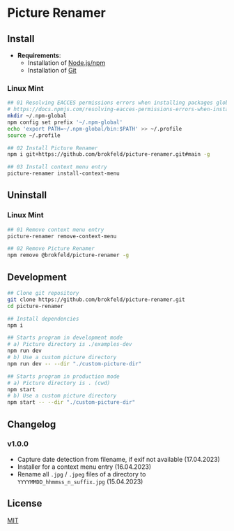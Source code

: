 # Picture Renamer

## Install

* **Requirements**:
  * Installation of [Node.js/npm](https://nodejs.org/)
  * Installation of [Git](https://git-scm.com/)

### Linux Mint

```bash
## 01 Resolving EACCES permissions errors when installing packages globally
# https://docs.npmjs.com/resolving-eacces-permissions-errors-when-installing-packages-globally
mkdir ~/.npm-global
npm config set prefix '~/.npm-global'
echo 'export PATH=~/.npm-global/bin:$PATH' >> ~/.profile
source ~/.profile

## 02 Install Picture Renamer
npm i git+https://github.com/brokfeld/picture-renamer.git#main -g

## 03 Install context menu entry
picture-renamer install-context-menu
```

## Uninstall

### Linux Mint

```bash
## 01 Remove context menu entry
picture-renamer remove-context-menu

## 02 Remove Picture Renamer
npm remove @brokfeld/picture-renamer -g
```

## Development

```bash
## Clone git repository
git clone https://github.com/brokfeld/picture-renamer.git
cd picture-renamer

## Install dependencies
npm i

## Starts program in development mode
# a) Picture directory is ./examples-dev
npm run dev
# b) Use a custom picture directory
npm run dev -- --dir "./custom-picture-dir"

## Starts program in production mode
# a) Picture directory is . (cwd)
npm start
# b) Use a custom picture directory
npm start -- --dir "./custom-picture-dir"
```

## Changelog

### v1.0.0

* Capture date detection from filename, if exif not available (17.04.2023)
* Installer for a context menu entry (16.04.2023)
* Rename all `.jpg` / `.jpeg` files of a directory to `YYYYMMDD_hhmmss_n_suffix.jpg` (15.04.2023)

## License

[MIT](LICENSE)
